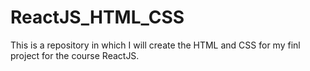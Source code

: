 # ReactJS_HTML_CSS
This is a repository in which I will create the HTML and CSS for my finl project for the course ReactJS.
